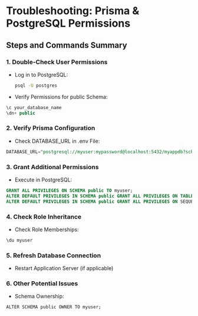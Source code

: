 # Troubleshooting: Prisma & PostgreSQL Permissions

## Steps and Commands Summary

### 1. Double-Check User Permissions
- Log in to PostgreSQL:
  ```bash
  psql -U postgres
  ```

- Verify Permissions for public Schema:
```sql
\c your_database_name
\dn+ public
```


### 2. Verify Prisma Configuration
- Check DATABASE_URL in .env File:
```sql
DATABASE_URL="postgresql://myuser:mypassword@localhost:5432/myappdb?schema=public"
```

### 3. Grant Additional Permissions
- Execute in PostgreSQL:
```sql
GRANT ALL PRIVILEGES ON SCHEMA public TO myuser;
ALTER DEFAULT PRIVILEGES IN SCHEMA public GRANT ALL PRIVILEGES ON TABLES TO myuser;
ALTER DEFAULT PRIVILEGES IN SCHEMA public GRANT ALL PRIVILEGES ON SEQUENCES TO myuser;
```

### 4. Check Role Inheritance
- Check Role Memberships:
```sql
\du myuser
```

### 5. Refresh Database Connection
- Restart Application Server (if applicable)

### 6. Other Potential Issues
- Schema Ownership:
```
ALTER SCHEMA public OWNER TO myuser;
```
